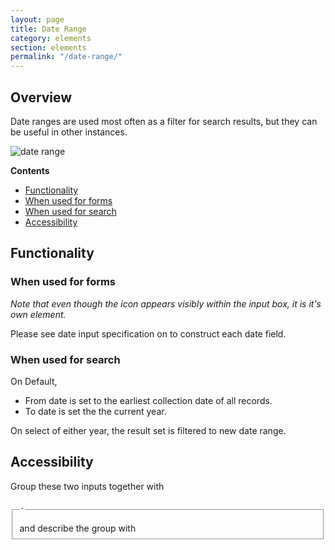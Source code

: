 ```yaml
---
layout: page
title: Date Range
category: elements
section: elements
permalink: "/date-range/"
---
```


## Overview
Date ranges are used most often as a filter for search results, but they can be useful in other instances.

![date range](../assets/img/forms/date_range.png "Date Range")

**Contents**
- [Functionality](#functionality)
- [When used for forms](#formuse)
- [When used for search](#searchuse)
- [Accessibility](#accessibility)

<a name="functionality"></a>
## Functionality

<a name="formuse"></a>
### When used for forms
*Note that even though the icon appears visibly within the input box, it is it's own element.*

Please see date input specification on to construct each date field.

<a name="searchuse"></a>
### When used for search
On  Default,

- From date is set to the earliest collection date of all records.
- To date is set the the current year.

On select of either year, the result set is filtered to new date range.

<a name="accessibility"></a>
## Accessibility
Group these two inputs together with <fieldset> and describe the group with <legend>.
